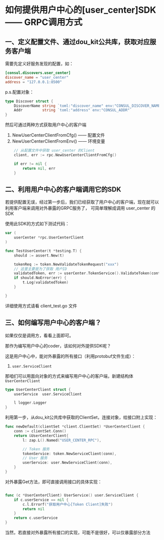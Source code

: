 # 如何提供用户中心的[user_center]SDK —— GRPC调用方式


## 一、定义配置文件、通过dou_kit公共库，获取对应服务客户端

需要先定义好服务发现的配置，如：

```toml
[consul.discovers.user_center]
discover_name = "user_center"
address = "127.0.0.1:8500"
```

p.s.配置对象：

```go
type Discover struct {
	DiscoverName string `toml:"discover_name" env:"CONSUL_DISCOVER_NAME"`
	Addr         string `toml:"address" env:"CONSUL_ADDR"`
}
```

然后可通过两种方式获取用户中心的客户端
1. NewUserCenterClientFromCfg() —— 配置文件
2. NewUserCenterClientFromEnv() —— 环境变量

```go
    // 从配置文件中获取 user_center 的Client
	client, err := rpc.NewUserCenterClientFromCfg()

	if err != nil {
		return nil, err
	}
```

## 二、利用用户中心的客户端调用它的SDK

若提供配置无误，经过第一步后，我们已经获取了用户中心的客户端，现在就可以利用客户端来调用对外暴露的GRPC服务了，
可简单理解成调用 user_center 的SDK

使用此SDK的方式如下测试代码：

```go
var (
	userCenter *rpc.UserCenterClient
)

func TestUserCenter(t *testing.T) {
	should := assert.New(t)

	tokenReq := token.NewValidateTokenRequest("xxx")
	// 这里主要是为了获取 用户ID
	validatedToken, err := userCenter.TokenService().ValidateToken(context.Background(), tokenReq)
	if should.NoError(err) {
		t.Log(validatedToken)
	}

}
```

详细使用方式请看 client_test.go 文件

## 三、如何编写用户中心的客户端？

如果仅仅是调用方，看看上面即可。

那作为编写用户中心的coder，该如何对外提供SDK呢？

这是用户中心中，能对外暴露的所有接口（利用protobuf文件生成）：
1. `user.ServiceClient`

那咱们可以用面向对象的方式来编写用户中心的客户端，新建结构体`UserCenterClient`

```go
type UserCenterClient struct {
	userService  user.ServiceClient

	l logger.Logger
}
```

利用第一步，从dou_kit公共库中获取的ClientSet，连接对象，给接口附上实现：

```go
func newDefault(clientSet *client.ClientSet) *UserCenterClient {
	conn := clientSet.Conn()
	return &UserCenterClient{
		l: zap.L().Named("USER_CENTER_RPC"),

		// Token 服务
		tokenService: token.NewServiceClient(conn),
		// User 服务
		userService: user.NewServiceClient(conn),
	}
}
```

对外暴露Get方法，即可直接调用接口的具体实现：

```go

func (c *UserCenterClient) UserService() user.ServiceClient {
	if c.userService == nil {
		c.l.Errorf("获取用户中心[Token Client]失败")
		return nil
	}
	return c.userService
}
```

当然，若直接对外暴露所有接口的实现，可能不是很好，可以仅暴露部分方法
